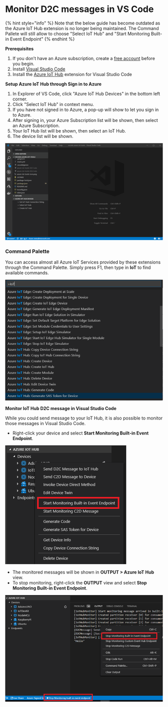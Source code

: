 # Monitor D2C messages in VS Code

{% hint style="info" %}
Note that the below guide has become outdated as the Azure IoT Hub extension is no longer being maintained. The Command Pallete will still allow to choose "Select IoT Hub" and "Start Monitoring Built-in Event Endpoint"
{% endhint %}

**Prerequisites**

1. If you don’t have an Azure subscription, create a [free account](https://azure.microsoft.com/free/?WT.mc_id=A261C142F) before you begin.
2. Install [Visual Studio Code](https://code.visualstudio.com/)
3. Install the [Azure IoT ](https://marketplace.visualstudio.com/items?itemName=vsciot-vscode.azure-iot-toolkit)[Hub](https://marketplace.visualstudio.com/items?itemName=vsciot-vscode.azure-iot-toolkit) extension for Visual Studio Code

**Setup Azure IoT Hub through Sign in to Azure**

1. In Explorer of VS Code, click "Azure IoT Hub Devices" in the bottom left corner.
2. Click "Select IoT Hub" in context menu.
3. If you have not signed in to Azure, a pop-up will show to let you sign in to Azure.
4. After signing in, your Azure Subscription list will be shown, then select an Azure Subscription.
5. Your IoT Hub list will be shown, then select an IoT Hub.
6. The device list will be shown.

![](../../.gitbook/assets/select-iothub.gif)

### Command Palette <a href="#command-palette" id="command-palette"></a>

You can access almost all Azure IoT Services provided by these extensions through the Command Palette. Simply press F1, then type in **IoT** to find available commands.

![](../../.gitbook/assets/command-palette.png)

**Monitor IoT Hub D2C message in Visual Studio Code**

While you could send message to your IoT Hub, it is also possible to monitor those messages in Visual Studio Code.

* Right-click your device and select **Start Monitoring Built-in Event Endpoint**.

![](<../../.gitbook/assets/start (1).png>)

* The monitored messages will be shown in **OUTPUT > Azure IoT Hub** view.
* To stop monitoring, right-click the **OUTPUT** view and select **Stop Monitoring Built-in Event Endpoint**.

![](<../../.gitbook/assets/stop (1).png>)
